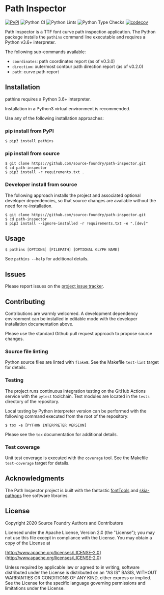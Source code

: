 # Path Inspector

[![PyPI](https://img.shields.io/pypi/v/pathins?color=blueviolet&label=PyPI&logo=python&logoColor=white)](https://pypi.org/project/pathins)
![Python CI](https://github.com/source-foundry/path-inspector/workflows/Python%20CI/badge.svg)
![Python Lints](https://github.com/source-foundry/path-inspector/workflows/Python%20Lints/badge.svg)
![Python Type Checks](https://github.com/source-foundry/path-inspector/workflows/Python%20Type%20Checks/badge.svg)
[![codecov](https://codecov.io/gh/source-foundry/path-inspector/branch/master/graph/badge.svg)](https://codecov.io/gh/source-foundry/path-inspector)

Path Inspector is a TTF font curve path inspection application.  The Python package installs the `pathins` command line executable and requires a Python v3.6+ interpreter.

The following sub-commands available:

- `coordinates`: path coordinates report (as of v0.3.0)
- `direction`: outermost contour path direction report (as of v0.2.0)
- `path`: curve path report

## Installation

pathins requires a Python 3.6+ interpreter.

Installation in a Python3 virtual environment is recommended.

Use any of the following installation approaches:

### pip install from PyPI

```
$ pip3 install pathins
```

### pip install from source

```
$ git clone https://github.com/source-foundry/path-inspector.git
$ cd path-inspector
$ pip3 install -r requirements.txt .
```

### Developer install from source

The following approach installs the project and associated optional developer dependencies, so that source changes are available without the need for re-installation.

```
$ git clone https://github.com/source-foundry/path-inspector.git
$ cd path-inspector
$ pip3 install --ignore-installed -r requirements.txt -e ".[dev]"
```

## Usage

```
$ pathins [OPTIONS] [FILEPATH] [OPTIONAL GLYPH NAME]
```

See `pathins --help` for additional details.

## Issues

Please report issues on the [project issue tracker](https://github.com/source-foundry/path-inspector/issues).

## Contributing

Contributions are warmly welcomed.  A development dependency environment can be installed in editable mode with the developer installation documentation above.

Please use the standard Github pull request approach to propose source changes.

### Source file linting

Python source files are linted with `flake8`.  See the Makefile `test-lint` target for details.

### Testing

The project runs continuous integration testing on the GitHub Actions service with the `pytest` toolchain.  Test modules are located in the `tests` directory of the repository.

Local testing by Python interpreter version can be performed with the following command executed from the root of the repository:

```
$ tox -e [PYTHON INTERPRETER VERSION]
```

Please see the `tox` documentation for additional details.

### Test coverage

Unit test coverage is executed with the `coverage` tool.  See the Makefile `test-coverage` target for details.

## Acknowledgments

The Path Inspector project is built with the fantastic [fontTools](https://github.com/fonttools/fonttools) and [skia-pathops](https://github.com/fonttools/skia-pathops) free software libraries.

## License

Copyright 2020 Source Foundry Authors and Contributors

Licensed under the Apache License, Version 2.0 (the "License"); you may not use this file except in compliance with the License. You may obtain a copy of the License at

[http://www.apache.org/licenses/LICENSE-2.0](http://www.apache.org/licenses/LICENSE-2.0)

Unless required by applicable law or agreed to in writing, software distributed under the License is distributed on an "AS IS" BASIS, WITHOUT WARRANTIES OR CONDITIONS OF ANY KIND, either express or implied. See the License for the specific language governing permissions and limitations under the License.